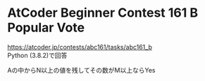 # AtCoder Beginner Contest 161 B Popular Vote  
https://atcoder.jp/contests/abc161/tasks/abc161_b  
Python (3.8.2)で回答  

Aの中からN以上の値を残してその数がM以上ならYes

